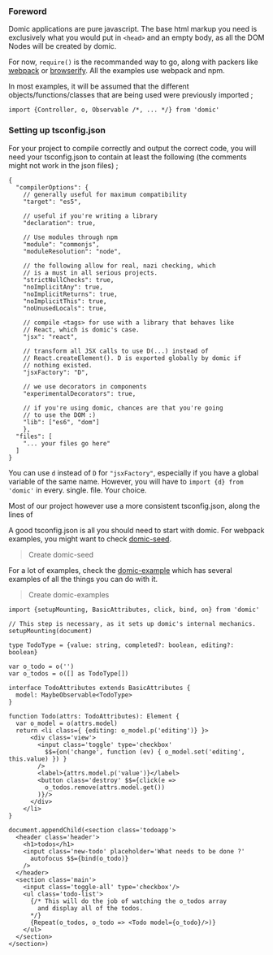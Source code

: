 
### Foreword

Domic applications are pure javascript. The base html markup you need is
exclusively what you would put in `<head>` and an empty body, as all the
DOM Nodes will be created by domic.

For now, `require()` is the recommanded way to go, along with packers like
[webpack](https://webpack.github.io/) or [browserify](http://browserify.org/).
All the examples use webpack and npm.

In most examples, it will be assumed that the different objects/functions/classes
that are being used were previously imported ;

```tsx
import {Controller, o, Observable /*, ... */} from 'domic'
```

### Setting up tsconfig.json

For your project to compile correctly and output the correct code, you will
need your tsconfig.json to contain at least the following (the comments
might not work in the json files) ;

```tsx
{
  "compilerOptions": {
    // generally useful for maximum compatibility
    "target": "es5",

    // useful if you're writing a library
    "declaration": true,

    // Use modules through npm
    "module": "commonjs",
    "moduleResolution": "node",

    // the following allow for real, nazi checking, which
    // is a must in all serious projects.
    "strictNullChecks": true,
    "noImplicitAny": true,
    "noImplicitReturns": true,
    "noImplicitThis": true,
    "noUnusedLocals": true,

    // compile <tags> for use with a library that behaves like
    // React, which is domic's case.
    "jsx": "react",

    // transform all JSX calls to use D(...) instead of
    // React.createElement(). D is exported globally by domic if
    // nothing existed.
    "jsxFactory": "D",

    // we use decorators in components
    "experimentalDecorators": true,

    // if you're using domic, chances are that you're going
    // to use the DOM :)
    "lib": ["es6", "dom"]
    },
  "files": [
    "... your files go here"
  ]
}
```

You can use `d` instead of `D` for `"jsxFactory"`, especially if you have
a global variable of the same name. However, you will have to `import {d} from 'domic'`
in every. single. file. Your choice.

Most of our project however use a more consistent tsconfig.json, along the lines of

A good tsconfig.json is all you should need to start with domic. For webpack
examples, you might want to check [domic-seed](https://github.com/domicjs/domic-seed).

> Create domic-seed

For a lot of examples, check the [domic-example](https://github.com/domicjs/domic-examples) which
has several examples of all the things you can do with it.

> Create domic-examples


```tsx
import {setupMounting, BasicAttributes, click, bind, on} from 'domic'

// This step is necessary, as it sets up domic's internal mechanics.
setupMounting(document)

type TodoType = {value: string, completed?: boolean, editing?: boolean}

var o_todo = o('')
var o_todos = o([] as TodoType[])

interface TodoAttributes extends BasicAttributes {
  model: MaybeObservable<TodoType>
}

function Todo(attrs: TodoAttributes): Element {
  var o_model = o(attrs.model)
  return <li class={ {editing: o_model.p('editing')} }>
      <div class='view'>
        <input class='toggle' type='checkbox'
          $$={on('change', function (ev) { o_model.set('editing', this.value) }) }
        />
        <label>{attrs.model.p('value')}</label>
        <button class='destroy' $$={click(e =>
          o_todos.remove(attrs.model.get())
        )}/>
      </div>
    </li>
}

document.appendChild(<section class='todoapp'>
  <header class='header'>
    <h1>todos</h1>
    <input class='new-todo' placeholder='What needs to be done ?'
      autofocus $$={bind(o_todo)}
    />
  </header>
  <section class='main'>
    <input class='toggle-all' type='checkbox'/>
    <ul class='todo-list'>
      {/* This will do the job of watching the o_todos array
        and display all of the todos.
      */}
      {Repeat(o_todos, o_todo => <Todo model={o_todo}/>)}
    </ul>
  </section>
</section>)
```
